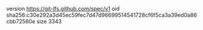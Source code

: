 version https://git-lfs.github.com/spec/v1
oid sha256:c30e292a3d45ec59fec7d47d96699514541728cf6f5ca3a39ed0a86cbb72560e
size 3343
